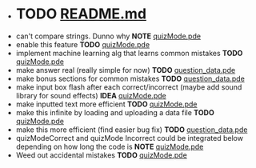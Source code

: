 - # __TODO__ [README.md](README.md)
- can't compare strings. Dunno why __NOTE__ [quizMode.pde](quizMode.pde)
- enable this feature __TODO__ [quizMode.pde](quizMode.pde)
- implement machine learning alg that learns common mistakes __TODO__ [quizMode.pde](quizMode.pde)
- make answer real (really simple for now) __TODO__ [question_data.pde](question_data.pde)
- make bonus sections for common mistakes __TODO__ [question_data.pde](question_data.pde)
- make input box flash after each correct/incorrect (maybe add sound library for sound effects) __IDEA__ [quizMode.pde](quizMode.pde)
- make inputted text more efficient __TODO__ [quizMode.pde](quizMode.pde)
- make this infinite by loading and uploading a data file __TODO__ [quizMode.pde](quizMode.pde)
- make this more efficient (find easier bug fix) __TODO__ [question_data.pde](question_data.pde)
- quizModeCorrect and quizMode Incorrect could be integrated below depending on how long the code is __NOTE__ [quizMode.pde](quizMode.pde)
- Weed out accidental mistakes __TODO__ [quizMode.pde](quizMode.pde)
